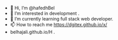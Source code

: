 - 👋 Hi, I’m @hafedhBel
- 👀 I’m interested in development .
- 🌱 I’m currently learning full stack web developer.
- 📫 How to reach me https://dgitex.github.io/x/
- belhajali.github.io/H .

<!---
hafedhBel/hafedhBel is a ✨ special ✨ repository because its `README.md` (this file) appears on your GitHub profile.
You can click the Preview link to take a look at your changes.
--->
